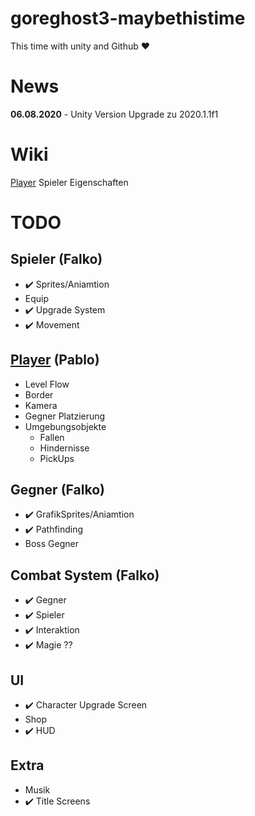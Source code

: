 # goreghost3-maybethistime
This time with unity and Github ♥

# News
**06.08.2020** - Unity Version Upgrade zu 2020.1.1f1

# Wiki
[Player](MDWiki/Player.md) Spieler Eigenschaften

# TODO

## Spieler (Falko)
- :heavy_check_mark: Sprites/Aniamtion
- Equip
- :heavy_check_mark: Upgrade System
- :heavy_check_mark: Movement

## [Player](MDWiki/Level.md) (Pablo)
- Level Flow
- Border
- Kamera
- Gegner Platzierung
- Umgebungsobjekte
    - Fallen
    - Hindernisse
    - PickUps

## Gegner (Falko)
- :heavy_check_mark: GrafikSprites/Aniamtion
- :heavy_check_mark: Pathfinding
- Boss Gegner

## Combat System (Falko)
- :heavy_check_mark: Gegner
- :heavy_check_mark: Spieler
- :heavy_check_mark: Interaktion
- :heavy_check_mark: Magie ??

## UI
- :heavy_check_mark: Character Upgrade Screen
- Shop
- :heavy_check_mark: HUD

## Extra
- Musik
- :heavy_check_mark: Title Screens
